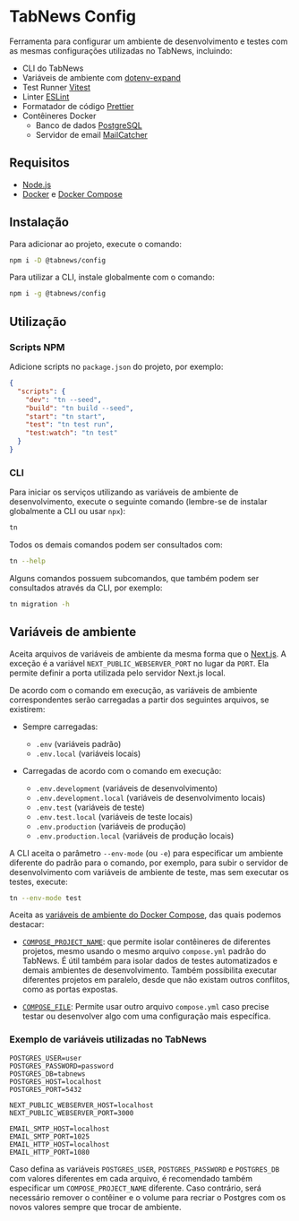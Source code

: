 # TabNews Config

Ferramenta para configurar um ambiente de desenvolvimento e testes com as mesmas configurações utilizadas no TabNews, incluindo:

- CLI do TabNews
- Variáveis de ambiente com [dotenv-expand](https://www.npmjs.com/package/dotenv-expand)
- Test Runner [Vitest](https://vitest.dev/)
- Linter [ESLint](https://eslint.org/)
- Formatador de código [Prettier](https://prettier.io/)
- Contêineres Docker
  - Banco de dados [PostgreSQL](https://hub.docker.com/_/postgres)
  - Servidor de email [MailCatcher](https://hub.docker.com/r/sj26/mailcatcher)

## Requisitos

- [Node.js](https://nodejs.org/)
- [Docker](https://www.docker.com/) e [Docker Compose](https://docs.docker.com/compose/)

## Instalação

Para adicionar ao projeto, execute o comando:

```bash
npm i -D @tabnews/config
```

Para utilizar a CLI, instale globalmente com o comando:

```bash
npm i -g @tabnews/config
```

## Utilização

### Scripts NPM

Adicione scripts no `package.json` do projeto, por exemplo:

```json
{
  "scripts": {
    "dev": "tn --seed",
    "build": "tn build --seed",
    "start": "tn start",
    "test": "tn test run",
    "test:watch": "tn test"
  }
}
```

### CLI

Para iniciar os serviços utilizando as variáveis de ambiente de desenvolvimento, execute o seguinte comando (lembre-se de instalar globalmente a CLI ou usar `npx`):

```bash
tn
```

Todos os demais comandos podem ser consultados com:

```bash
tn --help
```

Alguns comandos possuem subcomandos, que também podem ser consultados através da CLI, por exemplo:

```bash
tn migration -h
```

## Variáveis de ambiente

Aceita arquivos de variáveis de ambiente da mesma forma que o [Next.js](https://nextjs.org/docs/pages/building-your-application/configuring/environment-variables). A exceção é a variável `NEXT_PUBLIC_WEBSERVER_PORT` no lugar da `PORT`. Ela permite definir a porta utilizada pelo servidor Next.js local.

De acordo com o comando em execução, as variáveis de ambiente correspondentes serão carregadas a partir dos seguintes arquivos, se existirem:

- Sempre carregadas:

  - `.env` (variáveis padrão)
  - `.env.local` (variáveis locais)

- Carregadas de acordo com o comando em execução:
  - `.env.development` (variáveis de desenvolvimento)
  - `.env.development.local` (variáveis de desenvolvimento locais)
  - `.env.test` (variáveis de teste)
  - `.env.test.local` (variáveis de teste locais)
  - `.env.production` (variáveis de produção)
  - `.env.production.local` (variáveis de produção locais)

A CLI aceita o parâmetro `--env-mode` (ou `-e`) para especificar um ambiente diferente do padrão para o comando, por exemplo, para subir o servidor de desenvolvimento com variáveis de ambiente de teste, mas sem executar os testes, execute:

```bash
tn --env-mode test
```

Aceita as [variáveis de ambiente do Docker Compose](https://docs.docker.com/compose/environment-variables/envvars/), das quais podemos destacar:

- [`COMPOSE_PROJECT_NAME`](https://docs.docker.com/compose/environment-variables/envvars/#compose_project_name): que permite isolar contêineres de diferentes projetos, mesmo usando o mesmo arquivo `compose.yml` padrão do TabNews. É útil também para isolar dados de testes automatizados e demais ambientes de desenvolvimento. Também possibilita executar diferentes projetos em paralelo, desde que não existam outros conflitos, como as portas expostas.

- [`COMPOSE_FILE`](https://docs.docker.com/compose/environment-variables/envvars/#compose_file): Permite usar outro arquivo `compose.yml` caso precise testar ou desenvolver algo com uma configuração mais específica.

### Exemplo de variáveis utilizadas no TabNews

```env
POSTGRES_USER=user
POSTGRES_PASSWORD=password
POSTGRES_DB=tabnews
POSTGRES_HOST=localhost
POSTGRES_PORT=5432

NEXT_PUBLIC_WEBSERVER_HOST=localhost
NEXT_PUBLIC_WEBSERVER_PORT=3000

EMAIL_SMTP_HOST=localhost
EMAIL_SMTP_PORT=1025
EMAIL_HTTP_HOST=localhost
EMAIL_HTTP_PORT=1080
```

Caso defina as variáveis `POSTGRES_USER`, `POSTGRES_PASSWORD` e `POSTGRES_DB` com valores diferentes em cada arquivo, é recomendado também especificar um `COMPOSE_PROJECT_NAME` diferente. Caso contrário, será necessário remover o contêiner e o volume para recriar o Postgres com os novos valores sempre que trocar de ambiente.
